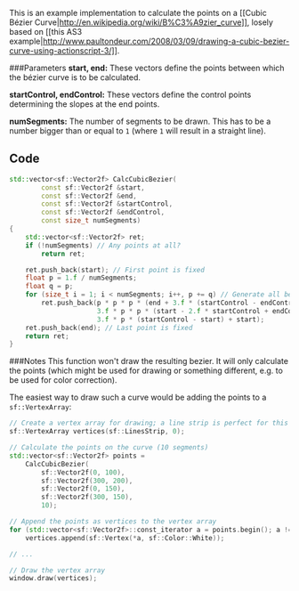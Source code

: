 This is an example implementation to calculate the points on a [[Cubic Bézier Curve|http://en.wikipedia.org/wiki/B%C3%A9zier_curve]], losely based on [[this AS3 example|http://www.paultondeur.com/2008/03/09/drawing-a-cubic-bezier-curve-using-actionscript-3/]].

###Parameters
**start, end:**
These vectors define the points between which the bézier curve is to be calculated.

**startControl, endControl:**
These vectors define the control points determining the slopes at the end points.

**numSegments:**
The number of segments to be drawn. This has to be a number bigger than or equal to `1` (where `1` will result in a straight line).

## Code
```C++
std::vector<sf::Vector2f> CalcCubicBezier(
        const sf::Vector2f &start,
        const sf::Vector2f &end,
        const sf::Vector2f &startControl,
        const sf::Vector2f &endControl,
        const size_t numSegments)
{
    std::vector<sf::Vector2f> ret;
    if (!numSegments) // Any points at all?
        return ret;

    ret.push_back(start); // First point is fixed
    float p = 1.f / numSegments;
    float q = p;
    for (size_t i = 1; i < numSegments; i++, p += q) // Generate all between
        ret.push_back(p * p * p * (end + 3.f * (startControl - endControl) - start) +
                      3.f * p * p * (start - 2.f * startControl + endControl) +
                      3.f * p * (startControl - start) + start);
    ret.push_back(end); // Last point is fixed
    return ret;
}
```
###Notes
This function won't draw the resulting bezier. It will only calculate the points (which might be used for drawing or something different, e.g. to be used for color correction).

The easiest way to draw such a curve would be adding the points to a `sf::VertexArray`:

```C++
// Create a vertex array for drawing; a line strip is perfect for this
sf::VertexArray vertices(sf::LinesStrip, 0);

// Calculate the points on the curve (10 segments)
std::vector<sf::Vector2f> points =
    CalcCubicBezier(
        sf::Vector2f(0, 100),
        sf::Vector2f(300, 200),
        sf::Vector2f(0, 150),
        sf::Vector2f(300, 150),
        10);

// Append the points as vertices to the vertex array
for (std::vector<sf::Vector2f>::const_iterator a = points.begin(); a != points.end(); ++a)
    vertices.append(sf::Vertex(*a, sf::Color::White));

// ...

// Draw the vertex array
window.draw(vertices);
```